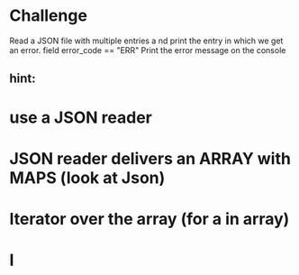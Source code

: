 # Challenge

Read a JSON file with multiple entries a
nd print the entry in which we get an error. field error_code == "ERR"
Print the error message on the console


## hint:

# use a JSON reader
# JSON reader delivers an ARRAY with MAPS (look at Json)
# Iterator over the array (for a in array)
# I



